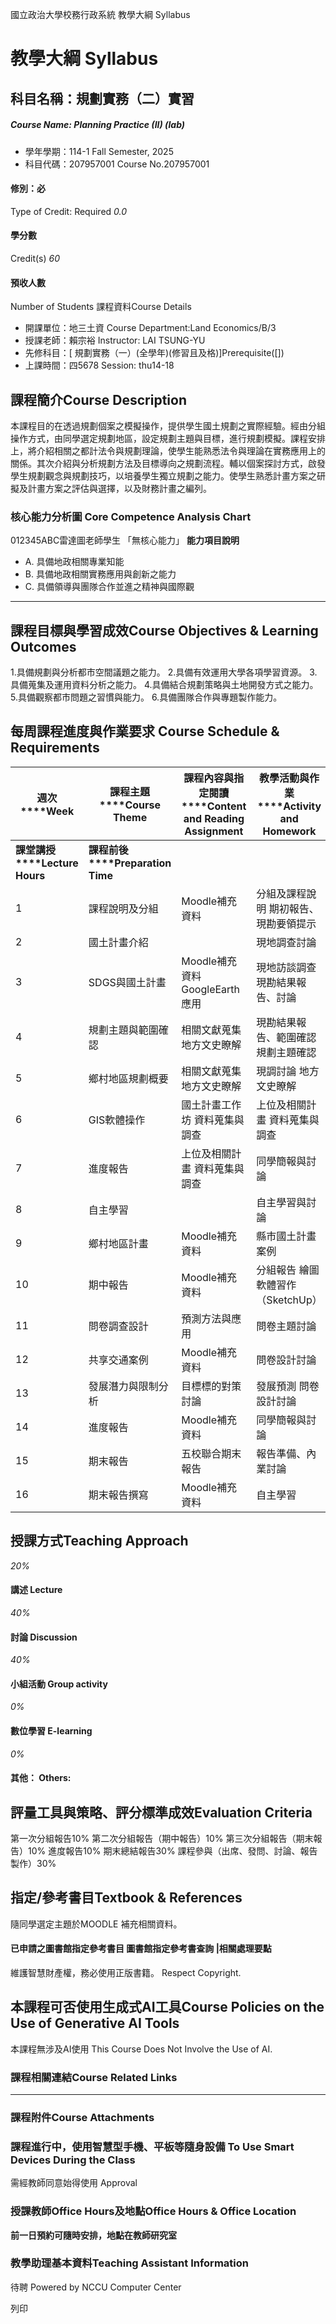 國立政治大學校務行政系統 教學大綱 Syllabus
# 教學大綱 Syllabus
##  科目名稱：規劃實務（二）實習 
#####  Course Name: Planning Practice (II) (lab)
  * 學年學期：114-1 Fall Semester, 2025 
  * 科目代碼：207957001 Course No.207957001


#### 修別：必
Type of Credit: Required 
_0.0_
#### 學分數
Credit(s)
_60_
#### 預收人數
Number of Students
課程資料Course Details
  * 開課單位：地三土資 Course Department:Land Economics/B/3 
  * 授課老師：賴宗裕 Instructor: LAI TSUNG-YU 
  * 先修科目：[ 規劃實務（一）(全學年)(修習且及格)]Prerequisite([])
  * 上課時間：四5678 Session: thu14-18


##  課程簡介Course Description
本課程目的在透過規劃個案之模擬操作，提供學生國土規劃之實際經驗。經由分組操作方式，由同學選定規劃地區，設定規劃主題與目標，進行規劃模擬。課程安排上，將介紹相關之都計法令與規劃理論，使學生能熟悉法令與理論在實務應用上的關係。其次介紹與分析規劃方法及目標導向之規劃流程。輔以個案探討方式，啟發學生規劃觀念與規劃技巧，以培養學生獨立規劃之能力。使學生熟悉計畫方案之研擬及計畫方案之評估與選擇，以及財務計畫之編列。
###  核心能力分析圖 Core Competence Analysis Chart
012345ABC雷達圖老師學生
「無核心能力」 
**能力項目說明**
  * A. 具備地政相關專業知能
  * B. 具備地政相關實務應用與創新之能力
  * C. 具備領導與團隊合作並進之精神與國際觀


* * *
##  課程目標與學習成效Course Objectives & Learning Outcomes 
1.具備規劃與分析都市空間議題之能力。
2.具備有效運用大學各項學習資源。
3.具備蒐集及運用資料分析之能力。
4.具備結合規劃策略與土地開發方式之能力。
5.具備觀察都市問題之習慣與能力。
6.具備團隊合作與專題製作能力。
##  每周課程進度與作業要求 Course Schedule & Requirements
**週次****Week** |  **課程主題****Course Theme** |  **課程內容與指定閱讀****Content and Reading Assignment** |  **教學活動與作業****Activity and Homework** |  **學習投入時數****Estimated time devoted to coursework per week**  
---|---|---|---|---  
**課堂講授****Lecture Hours** |  **課程前後****Preparation Time**  
1 |  課程說明及分組 |  Moodle補充資料 |  分組及課程說明 期初報告、現勘要領提示 |  4.0 |  6.0  
2 |  國土計畫介紹 |  |  現地調查討論 |  |   
3 |  SDGS與國土計畫 |  Moodle補充資料 GoogleEarth應用 |  現地訪談調查 現勘結果報告、討論 |  4.0 |  6.0  
4 |  規劃主題與範圍確認 |  相關文獻蒐集 地方文史瞭解 |  現勘結果報告、範圍確認 規劃主題確認 |  4.0 |  6.0  
5 |  鄉村地區規劃概要 |  相關文獻蒐集 地方文史瞭解 |  現調討論 地方文史瞭解 |  0.0 |  0.0  
6 |  GIS軟體操作 |  國土計畫工作坊 資料蒐集與調查 |  上位及相關計畫 資料蒐集與調查 |  4.0 |  6.0  
7 |  進度報告 |  上位及相關計畫 資料蒐集與調查 |  同學簡報與討論 |  4.0 |  6.0  
8 |  自主學習 |  |  自主學習與討論 |  4.0 |  6.0  
9 |  鄉村地區計畫 |  Moodle補充資料 |  縣市國土計畫案例 |  0.0 |  0.0  
10 |  期中報告 |  Moodle補充資料 |  分組報告 繪圖軟體習作（SketchUp） |  4.0 |  6.0  
11 |  問卷調查設計 |  預測方法與應用 |  問卷主題討論 |  4.0 |  6.0  
12 |  共享交通案例 |  Moodle補充資料 |  問卷設計討論 |  4.0 |  6.0  
13 |  發展潛力與限制分析 |  目標標的對策討論 |  發展預測 問卷設計討論 |  4.0 |  6.0  
14 |  進度報告 |  Moodle補充資料 |  同學簡報與討論 |  4.0 |  6.0  
15 |  期末報告 |  五校聯合期末報告 |  報告準備、內業討論 |  4.0 |  6.0  
16 |  期末報告撰寫 |  Moodle補充資料 |  自主學習 |  4.0 |  6.0  
##  授課方式Teaching Approach
_20%_
####  講述 Lecture
_40%_
####  討論 Discussion
_40%_
####  小組活動 Group activity
_0%_
####  數位學習 E-learning
_0%_
####  其他： Others:
##  評量工具與策略、評分標準成效Evaluation Criteria
第一次分組報告10%
第二次分組報告（期中報告）10%
第三次分組報告（期末報告）10%
進度報告10%
期末總結報告30%
課程參與（出席、發問、討論、報告製作）30%
##  指定/參考書目Textbook & References
隨同學選定主題於MOODLE 補充相關資料。
####  已申請之圖書館指定參考書目  圖書館指定參考書查詢 |相關處理要點
維護智慧財產權，務必使用正版書籍。 Respect Copyright.
##  本課程可否使用生成式AI工具Course Policies on the Use of Generative AI Tools
本課程無涉及AI使用 This Course Does Not Involve the Use of AI.
###  課程相關連結Course Related Links
* * *
###  課程附件Course Attachments
###  課程進行中，使用智慧型手機、平板等隨身設備 To Use Smart Devices During the Class
需經教師同意始得使用  Approval
###  授課教師Office Hours及地點Office Hours & Office Location
**前一日預約可隨時安排，地點在教師研究室**
###  教學助理基本資料Teaching Assistant Information
待聘
Powered by NCCU Computer Center
  
列印
